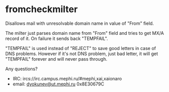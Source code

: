 fromcheckmilter
===============

Disallows mail with unresolvable domain name in value of "From" field.

The milter just parses domain name from "From" field and tries to get MX/A
record of it. On failure it sends back "TEMPFAIL".

"TEMPFAIL" is used instead of "REJECT" to save good letters in case of
DNS problems. However if it's not DNS problem, just bad letter, it will get
"TEMPFAIL" forever and will never pass through.

Any questions?
 - IRC: ircs://irc.campus.mephi.ru/#mephi,xai,xaionaro
 - email: <dyokunev@ut.mephi.ru> 0x8E30679C

